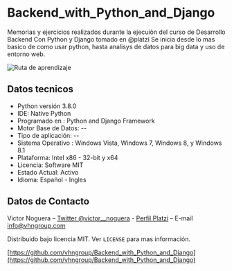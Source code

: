 # Backend_with_Python_and_Django
Memorias y ejercicios realizados durante la ejecuiòn del curso de Desarrollo Backend Con Python y Django tomado en @platzi
Se inicia desde lo mas basico de como usar python, hasta analisys de datos para big data y uso de entorno web.

![Ruta de aprendizaje](https://github.com/vhngroup/Backend_with_Python_and_Django/blob/master/images/django.jpg)

## Datos tecnicos

* Python versión 3.8.0 
* IDE: Native Python
* Programado en : Python and Django Framework
* Motor Base de Datos: --
* Tipo de aplicación: --
* Sistema Operativo : Windows Vista, Windows 7, Windows 8, y Windows 8.1
* Plataforma: Intel x86 - 32-bit y x64
* Licencia: Software MIT
* Estado Actual: Activo
* Idioma: Español - Ingles

## Datos de Contacto

Victor Noguera – [Twitter @victor__noguera](https://twitter.com/victor__noguera) - [Perfil Platzi](https://platzi.com/@victor__noguera) – E-mail info@vhngroup.com

Distribuido bajo licencia MIT. Ver ``LICENSE`` para mas información.

[https://github.com/vhngroup/Backend_with_Python_and_Django](https://github.com/vhngroup/Backend_with_Python_and_Django)